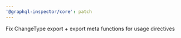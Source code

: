 ```yaml
---
'@graphql-inspector/core': patch
---
```


Fix ChangeType export + export meta functions for usage directives
